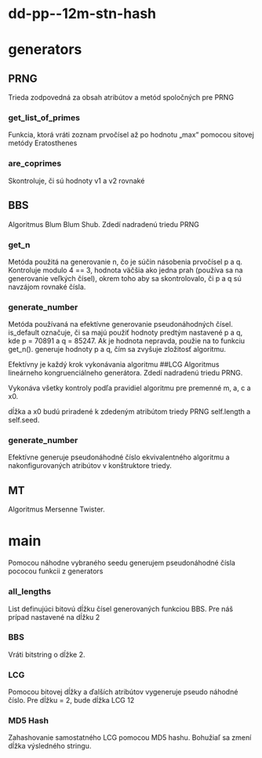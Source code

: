 # dd-pp--12m-stn-hash
# generators
## PRNG
Trieda zodpovedná za obsah atribútov a metód spoločných pre PRNG
### get_list_of_primes
Funkcia, ktorá vráti zoznam prvočísel až po hodnotu „max“ pomocou sitovej metódy Eratosthenes
### are_coprimes
Skontroluje, či sú hodnoty v1 a v2 rovnaké
## BBS
Algoritmus Blum Blum Shub.
Zdedí nadradenú triedu PRNG
### get_n
Metóda použitá na generovanie n, čo je súčin násobenia prvočísel p a q.
Kontroluje modulo 4 == 3, hodnota väčšia ako jedna 
prah (používa sa na generovanie veľkých čísel), okrem toho 
aby sa skontrolovalo, či p a q sú navzájom rovnaké čísla.
### generate_number
Metóda používaná na efektívne generovanie pseudonáhodných čísel.
is_default označuje, či sa majú použiť hodnoty
predtým nastavené p a q, kde p = 70891 a q = 85247.
Ak je hodnota nepravda, použie na to funkciu get_n().
generuje hodnoty p a q, čím sa zvyšuje zložitosť algoritmu.

Efektívny je každý krok vykonávania algoritmu
##LCG
Algoritmus lineárneho kongruenciálneho generátora.
Zdedí nadradenú triedu PRNG.

Vykonáva všetky kontroly podľa pravidiel
algoritmu pre premenné m, a, c a x0.

dĺžka a x0 budú priradené k zdedeným atribútom
triedy PRNG self.length a self.seed.
### generate_number
Efektívne generuje pseudonáhodné číslo
ekvivalentného algoritmu a nakonfigurovaných atribútov
v konštruktore triedy.
## MT
Algoritmus Mersenne Twister.
# main
Pomocou náhodne vybraného seedu generujem pseudonáhodné čísla pococou funkcii z generators
### all_lengths
List definujúci bitovú dĺžku čísel generovaných funkciou BBS.
Pre náš prípad nastavené na dĺžku 2
### BBS 
Vráti bitstring o dĺžke 2.
### LCG
Pomocou bitovej dĺžky a ďalších atribútov vygeneruje pseudo náhodné číslo.
Pre dĺžku = 2, bude dĺžka LCG 12
### MD5 Hash
Zahashovanie samostatného LCG pomocou MD5 hashu.
Bohužiaľ sa zmení dĺžka výsledného stringu.
